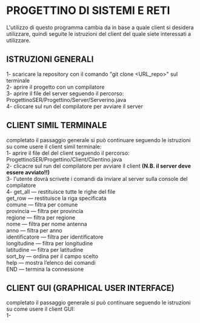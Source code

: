 # PROGETTINO DI SISTEMI E RETI

L'utilizzo di questo programma cambia da in base a quale client si desidera utilizzare, quindi seguite le istruzioni del client del quale siete interessati a utilizzare.

## ISTRUZIONI GENERALI

1- scaricare la repository con il comando "git clone <URL_repo>" sul terminale  
2- aprire il progetto con un compilatore  
3- aprire il file del server seguendo il percorso: ProgettinoSER/Progettino/Server/Serverino.java  
4- cliccare sul run del compilatore per avviare il server  

## CLIENT SIMIL TERMINALE 

completato il passaggio generale si può continuare seguendo le istruzioni su come usere il client simil terminale:  
1- aprire il file del del client seguendo il percorso: ProgettinoSER/Progettino/Client/Clientino.java  
2- clicacre sul run del compilatore per avviare il client **(N.B. il server deve essere avviato!!)**  
3- l'utente dovrà scrivete i comandi da inviare al server sulla console del compilatore  
4- get_all — restituisce tutte le righe del file  
   get_row <numero> — restituisce la riga specificata  
   comune <nome> — filtra per comune  
   provincia <nome> — filtra per provincia  
   regione <nome> — filtra per regione  
   nome <nome> — filtra per nome antenna  
   anno <anno> — filtra per anno  
   identificatore <id> — filtra per identificatore  
   longitudine <valore> — filtra per longitudine  
   latitudine <valore> — filtra per latitudine  
   sort_by <campo> — ordina per il campo scelto  
   help — mostra l’elenco dei comandi  
   END — termina la connessione  

## CLIENT GUI (GRAPHICAL USER INTERFACE)

completato il passaggio generale si può continuare seguendo le istruzioni su come usere il client GUI:  
1-  
